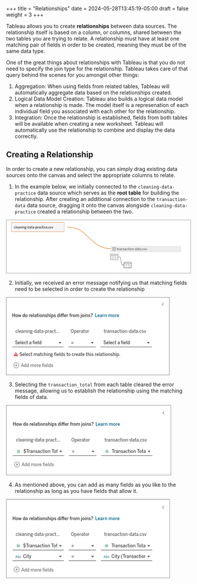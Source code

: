 +++
title = "Relationships"
date = 2024-05-28T13:45:19-05:00
draft = false
weight = 3
+++

Tableau allows you to create **relationships** between data sources. The relationship itself is based on a column, or columns, shared between the two tables you are trying to relate. A relationship must have at least one matching pair of fields in order to be created, meaning they must be of the same data type.

One of the great things about relationships with Tableau is that you do not need to specify the join type for the relationship. Tableau takes care of that query behind the scenes for you amongst other things:

1. Aggregation: When using fields from related tables, Tableau will automatically aggregate data based on the relationships created.
1. Logical Data Model Creation: Tableau also builds a logical data model when a relationship is made. The model itself is a represenation of each individual field you associated with each other for the relationship.
1. Integration: Once the relationship is established, fields from both tables will be available when creating a new worksheet. Tableau will automatically use the relationship to combine and display the data correctly.

## Creating a Relationship

In order to create a new relationship, you can simply drag existing data sources onto the canvas and select the appropriate columns to relate.

1. In the example below, we initially connected to the `cleaning-data-practice` data source which serves as the **root table** for building the relationship. After creating an additional connection to the `transaction-data` data source, dragging it onto the canvas alongside `cleaning-data-practice` created a relationship between the two.

![Create a new relationship by dragging an additional table onto the canvas](pictures/create-relationship.png?classes=border)

2. Initially, we received an error message notifying us that matching fields need to be selected in order to create the relationship

![Relationship displays as invalid because the fields do not match](pictures/invalid-relationship.png?classes=border)


3. Selecting the `transaction_total` from each table cleared the error message, allowing us to establish the relationship using the matching fields of data.

![Update the relationship so that the transaction total column is selected from each table](pictures/valid-relationship.png?classes=border)

4. As mentioned above, you can add as many fields as you like to the relationship as long as you have fields that allow it.

![Adding a secondary matching field to the relationship between the cleaning-data-practice and transaction-data tables](pictures/add-more-fields.png?classes=border)
